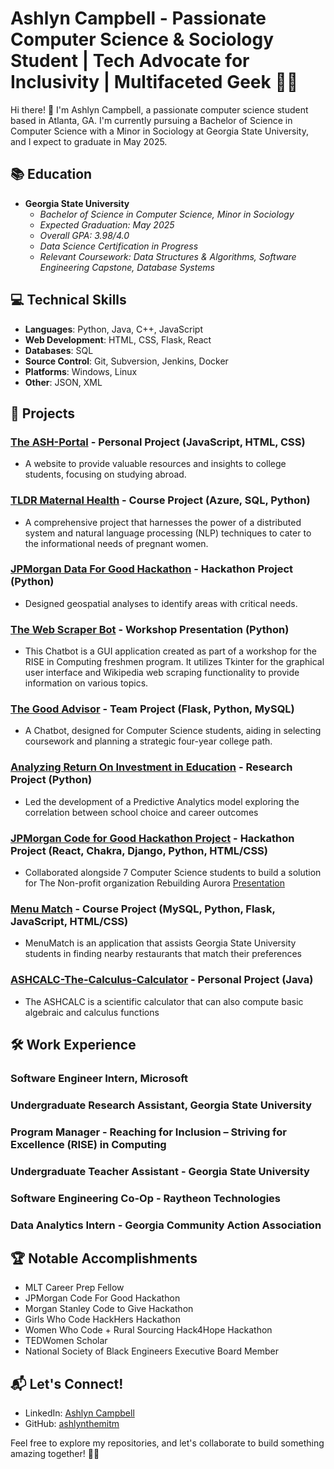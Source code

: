 # Ashlyn Campbell - Passionate Computer Science & Sociology Student | Tech Advocate for Inclusivity | Multifaceted Geek 👩‍💻

Hi there! 👋 I'm Ashlyn Campbell, a passionate computer science student based in Atlanta, GA. I'm currently pursuing a Bachelor of Science in Computer Science with a Minor in Sociology at Georgia State University, and I expect to graduate in May 2025.

## 📚 Education

- **Georgia State University**
  - *Bachelor of Science in Computer Science, Minor in Sociology*
  - *Expected Graduation: May 2025*
  - *Overall GPA: 3.98/4.0*
  - *Data Science Certification in Progress*
  - *Relevant Coursework: Data Structures & Algorithms, Software Engineering Capstone, Database Systems*

## 💻 Technical Skills

- **Languages**: Python, Java, C++, JavaScript
- **Web Development**: HTML, CSS, Flask, React
- **Databases**: SQL
- **Source Control**: Git, Subversion, Jenkins, Docker
- **Platforms**: Windows, Linux
- **Other**: JSON, XML

## 🚀 Projects

### [The ASH-Portal](https://ashlynthemitm.github.io/) - Personal Project (JavaScript, HTML, CSS)
-  A website to provide valuable resources and insights to college students, focusing on studying abroad.

### [TLDR Maternal Health](https://github.com/ashlynthemitm/TLDR-MaternalHealth) - Course Project (Azure, SQL, Python)
- A comprehensive project that harnesses the power of a distributed system and natural language processing (NLP) techniques to cater to the informational needs of pregnant women.

### [JPMorgan Data For Good Hackathon](https://docs.google.com/presentation/d/1EjXwcOF8LHcc3hQxS6hhrFTM6FRg28KmfeaXlDGFoQY/edit#slide=id.g2ce12f5c9d0_1_10919) - Hackathon Project (Python)
- Designed geospatial analyses to identify areas with critical needs.

### [The Web Scraper Bot](https://github.com/ashlynthemitm/Chatbot-Workshop) - Workshop Presentation (Python)
- This Chatbot is a GUI application created as part of a workshop for the RISE in Computing freshmen program. It utilizes Tkinter for the graphical user interface and Wikipedia web scraping functionality to provide information on various topics.

### [The Good Advisor](https://github.com/ashlynthemitm/TheGoodAdvisor) - Team Project (Flask, Python, MySQL)
- A Chatbot, designed for Computer Science students, aiding in selecting coursework and planning a strategic four-year college path.

### [Analyzing Return On Investment in Education](https://github.com/ashlynthemitm/DS-Model) - Research Project (Python)
- Led the development of a Predictive Analytics model exploring the correlation between school choice and career outcomes

### [JPMorgan Code for Good Hackathon Project](https://github.com/cfgchicago23/Team-6) - Hackathon Project (React, Chakra, Django, Python, HTML/CSS) 
- Collaborated alongside 7 Computer Science students to build a solution for The Non-profit organization Rebuilding Aurora
[Presentation](https://docs.google.com/presentation/d/1m4UAb-4VlxMcv_dG5KP-u1yQmYbWTrk6_XhKm_f5fs0/present?slide=id.g4dfce81f19_0_45)

### [Menu Match](https://github.com/ashlynthemitm/MenuMatch) - Course Project (MySQL, Python, Flask, JavaScript, HTML/CSS) 
- MenuMatch is an application that assists Georgia State University students in finding nearby restaurants that match their preferences

### [ASHCALC-The-Calculus-Calculator](https://github.com/ashlynthemitm/ASHCALC-The-Calculus-Calculator) - Personal Project (Java)
- The ASHCALC is a scientific calculator that can also compute basic algebraic and calculus functions


## 🛠️ Work Experience

### Software Engineer Intern, Microsoft

### Undergraduate Research Assistant, Georgia State University

### Program Manager - Reaching for Inclusion – Striving for Excellence (RISE) in Computing

### Undergraduate Teacher Assistant - Georgia State University 

### Software Engineering Co-Op - Raytheon Technologies 

### Data Analytics Intern - Georgia Community Action Association 

## 🏆 Notable Accomplishments

- MLT Career Prep Fellow
- JPMorgan Code For Good Hackathon 
- Morgan Stanley Code to Give Hackathon 
- Girls Who Code HackHers Hackathon
- Women Who Code + Rural Sourcing Hack4Hope Hackathon
- TEDWomen Scholar
- National Society of Black Engineers Executive Board Member

## 📬 Let's Connect!

- LinkedIn: [Ashlyn Campbell](https://www.linkedin.com/in/ashlyncampbell3/)
- GitHub: [ashlynthemitm](https://github.com/ashlynthemitm)

Feel free to explore my repositories, and let's collaborate to build something amazing together! 🚀✨
<!---
ashlynthemitm/ashlynthemitm is a ✨ special ✨ repository because its `README.md` (this file) appears on your GitHub profile.
You can click the Preview link to take a look at your changes.
--->
